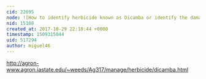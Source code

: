 ```yaml
---
cid: 22695
node: ![How to identify herbicide known as Dicamba or identify the damage it causes?](../notes/liz/10-27-2017/how-to-identify-herbicide-known-as-dicamba-or-identify-the-damage-it-causes)
nid: 15108
created_at: 2017-10-29 22:10:44 +0000
timestamp: 1509315044
uid: 517294
author: miguel46
---
```


http://agron-www.agron.iastate.edu/~weeds/Ag317/manage/herbicide/dicamba.html